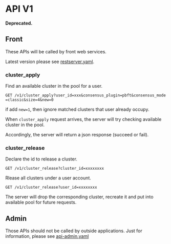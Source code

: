 # API V1

**Deprecated.**

## Front
These APIs will be called by front web services.

Latest version please see [restserver.yaml](restserver.yaml).

### cluster_apply

Find an available cluster in the pool for a user.

```
GET /v1/cluster_apply?user_id=xxx&consensus_plugin=pbft&consensus_mode
=classic&size=4&new=0
```

if add `new=1`, then ignore matched clusters that user already occupy.

When `cluster_apply` request arrives, the server will try checking  available cluster in the pool.

Accordingly, the server will return a json response (succeed or fail).

### cluster_release

Declare the id to release a cluster.

```
GET /v1/cluster_release?cluster_id=xxxxxxxx
```

Rlease all clusters under a user account.
```
GET /v1/cluster_release?user_id=xxxxxxxx
```
The server will drop the corresponding cluster, recreate it and put into available pool for future requests.


## Admin
Those APIs should not be called by outside applications. Just for
information, please see [api-admin.yaml](api-admin.yaml)
